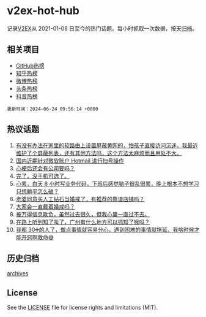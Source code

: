 # v2ex-hot-hub

 记录[V2EX](https://www.v2ex.com/)从 2021-01-06 日至今的热门话题。每小时抓取一次数据，按天[归档](archives)。
 
 ## 相关项目

- [GitHub热榜](https://github.com/lonnyzhang423/github-hot-hub)
- [知乎热榜](https://github.com/lonnyzhang423/zhihu-hot-hub)
- [微博热榜](https://github.com/lonnyzhang423/weibo-hot-hub)
- [头条热榜](https://github.com/lonnyzhang423/toutiao-hot-hub)
- [抖音热榜](https://github.com/lonnyzhang423/douyin-hot-hub)


 `更新时间：2024-06-24 09:56:14 +0800`

## 热议话题

1. [有没有办法在家里的软路由上设置屏蔽黄网的，怕孩子直接访问沉迷，我最近维护了个屏蔽列表，还有其他方法吗，这个方法太麻烦而且用处不大。](https://www.v2ex.com/t/1051839)
1. [国内近期针对微软账户 Hotmail 进行扫号操作](https://www.v2ex.com/t/1051891)
1. [心梗后还会有公司要吗？](https://www.v2ex.com/t/1051851)
1. [完了，没手机可选了。](https://www.v2ex.com/t/1051908)
1. [心累，白天 8 小时写业务代码，下班后感觉脑子很乱很累，晚上根本不想学习只想躺平怎么破？](https://www.v2ex.com/t/1051924)
1. [老婆同意买人工钻石当婚戒了，有推荐的靠谱店铺吗？](https://www.v2ex.com/t/1051936)
1. [大家会一直戴着婚戒吗？](https://www.v2ex.com/t/1051909)
1. [被万得信息欺负，虽然过去很久，但我心里一直过不去。](https://www.v2ex.com/t/1051820)
1. [在路上听到知了叫了，广州有什么地方可以抓知了猴吗？](https://www.v2ex.com/t/1051842)
1. [我都 30➕的人了，做点事情就容易分心，遇到困难的事情就拖延，我啥时候才能开窍啊救命😅](https://www.v2ex.com/t/1051968)

## 历史归档

[archives](archives)

## License

See the [LICENSE](LICENSE) file for license rights and limitations (MIT).
